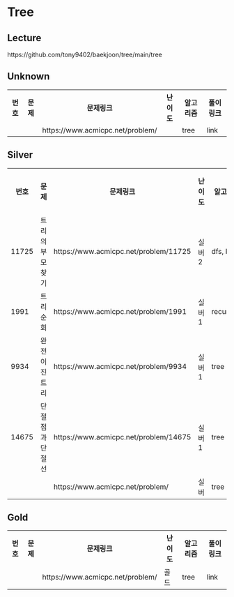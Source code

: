 <h1>Tree</h1>

<h2>Lecture</h2>
https://github.com/tony9402/baekjoon/tree/main/tree<br>

<h2>Unknown</h2>
<table>
    <tr>
        <th scope="col">번호</td>
        <th scope="col">문제</td>
        <th scope="col">문제링크</td>
        <th scope="col">난이도</td>
        <th scope="col">알고리즘</td>
        <th scope="col">풀이링크</td>
    </tr>
    <tr>
        <td></td>
        <td></td>
        <td>https://www.acmicpc.net/problem/</td>
        <td></td>
        <td>tree</td>
        <td>link</td>
    </tr>
</table>

<h2>Silver</h2>
<table>
    <tr>
        <th scope="col">번호</td>
        <th scope="col">문제</td>
        <th scope="col">문제링크</td>
        <th scope="col">난이도</td>
        <th scope="col">알고리즘</td>
        <th scope="col">풀이링크</td>
    </tr>
    <tr>
        <td>11725</td>
        <td>트리의 부모 찾기</td>
        <td>https://www.acmicpc.net/problem/11725</td>
        <td>실버2</td>
        <td>dfs, bfs</td>
        <td>NO</td>
    </tr>
    <tr>
        <td>1991</td>
        <td>트리 순회</td>
        <td>https://www.acmicpc.net/problem/1991</td>
        <td>실버1</td>
        <td>recursion</td>
        <td>NO</td>
    </tr>
    <tr>
        <td>9934</td>
        <td>완전 이진 트리</td>
        <td>https://www.acmicpc.net/problem/9934</td>
        <td>실버1</td>
        <td>tree</td>
        <td>link</td>
    </tr>
    <tr>
        <td>14675</td>
        <td>단절점과 단절선</td>
        <td>https://www.acmicpc.net/problem/14675</td>
        <td>실버1</td>
        <td>tree</td>
        <td>link</td>
    </tr>
    <tr>
        <td></td>
        <td></td>
        <td>https://www.acmicpc.net/problem/</td>
        <td>실버</td>
        <td>tree</td>
        <td>link</td>
    </tr>
</table>

<h2>Gold</h2>
<table>
    <tr>
        <th scope="col">번호</td>
        <th scope="col">문제</td>
        <th scope="col">문제링크</td>
        <th scope="col">난이도</td>
        <th scope="col">알고리즘</td>
        <th scope="col">풀이링크</td>
    </tr>
    <tr>
        <td></td>
        <td></td>
        <td>https://www.acmicpc.net/problem/</td>
        <td>골드</td>
        <td>tree</td>
        <td>link</td>
    </tr>
</table>